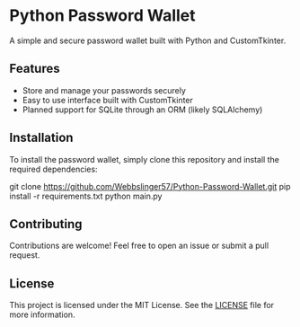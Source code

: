 # Python Password Wallet

A simple and secure password wallet built with Python and CustomTkinter.

## Features

- Store and manage your passwords securely
- Easy to use interface built with CustomTkinter
- Planned support for SQLite through an ORM (likely SQLAlchemy)

## Installation

To install the password wallet, simply clone this repository and install the required dependencies:

git clone https://github.com/Webbslinger57/Python-Password-Wallet.git 
pip install -r requirements.txt 
python main.py


## Contributing

Contributions are welcome! Feel free to open an issue or submit a pull request.

## License

This project is licensed under the MIT License. See the [LICENSE](LICENSE) file for more information.
